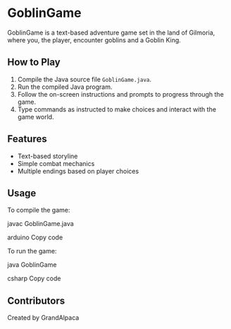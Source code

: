 # GoblinGame

GoblinGame is a text-based adventure game set in the land of Gilmoria, where you, the player, encounter goblins and a Goblin King.

## How to Play

1. Compile the Java source file `GoblinGame.java`.
2. Run the compiled Java program.
3. Follow the on-screen instructions and prompts to progress through the game.
4. Type commands as instructed to make choices and interact with the game world.

## Features

- Text-based storyline
- Simple combat mechanics
- Multiple endings based on player choices

## Usage

To compile the game:

javac GoblinGame.java

arduino
Copy code

To run the game:

java GoblinGame

csharp
Copy code

## Contributors

Created by GrandAlpaca

